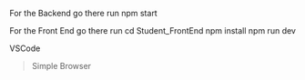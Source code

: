 For the Backend go there run 
npm start

For the Front End go there run
  cd Student_FrontEnd
  npm install
  npm run dev

VSCode
> Simple Browser